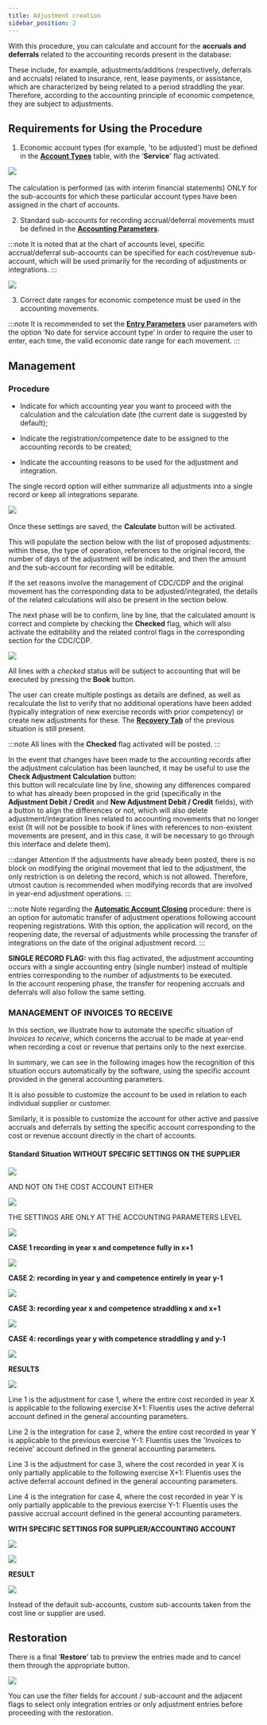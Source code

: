 ```yaml
---
title: Adjustment creation
sidebar_position: 2
---
```


With this procedure, you can calculate and account for the **accruals and deferrals** related to the accounting records present in the database:

These include, for example, adjustments/additions (respectively, deferrals and accruals) related to insurance, rent, lease payments, or assistance, which are characterized by being related to a period straddling the year. Therefore, according to the accounting principle of economic competence, they are subject to adjustments.

## Requirements for Using the Procedure

1) Economic account types (for example, 'to be adjusted') must be defined in the **[Account Types](/docs/configurations/tables/finance/account-types)** table, with the ‘**Service**' flag activated.

![](/img/it-it/finance-area/ledger-records/records/adjustment-record/new/adjustment-creation/image01.png) 

The calculation is performed (as with interim financial statements) ONLY for the sub-accounts for which these particular account types have been assigned in the chart of accounts.

2) Standard sub-accounts for recording accrual/deferral movements must be defined in the **[Accounting Parameters](/docs/configurations/parameters/finance/accounting-parameters)**.

:::note
It is noted that at the chart of accounts level, specific accrual/deferral sub-accounts can be specified for each cost/revenue sub-account, which will be used primarily for the recording of adjustments or integrations.
:::

![](/img/it-it/finance-area/ledger-records/records/adjustment-record/new/adjustment-creation/image02.png)

3) Correct date ranges for economic competence must be used in the accounting movements.

:::note
It is recommended to set the **[Entry Parameters](/docs/finance-area/ledger-records/records/ledger-record)** user parameters with the option ‘No date for service account type’ in order to require the user to enter, each time, the valid economic date range for each movement.
:::

## Management

### Procedure 

- Indicate for which accounting year you want to proceed with the calculation and the calculation date (the current date is suggested by default);

- Indicate the registration/competence date to be assigned to the accounting records to be created;

- Indicate the accounting reasons to be used for the adjustment and integration.

The single record option will either summarize all adjustments into a single record or keep all integrations separate.

![](/img/it-it/finance-area/ledger-records/records/adjustment-record/new/management-tab/image01.png) 

Once these settings are saved, the **Calculate** button will be activated.

This will populate the section below with the list of proposed adjustments: within these, the type of operation, references to the original record, the number of days of the adjustment will be indicated, and then the amount and the sub-account for recording will be editable.

If the set reasons involve the management of CDC/CDP and the original movement has the corresponding data to be adjusted/integrated, the details of the related calculations will also be present in the section below.

The next phase will be to confirm, line by line, that the calculated amount is correct and complete by checking the **Checked** flag, which will also activate the editability and the related control flags in the corresponding section for the CDC/CDP.

![](/img/it-it/finance-area/ledger-records/records/adjustment-record/new/management-tab/image04.png)

All lines with a *checked* status will be subject to accounting that will be executed by pressing the **Book** button.

The user can create multiple postings as details are defined, as well as recalculate the list to verify that no additional operations have been added (typically integration of new exercise records with prior competency) or create new adjustments for these. The **[Recovery Tab](/docs/finance-area/ledger-records/records/adjustment-record/adjustment-creation)** of the previous situation is still present.

:::note
All lines with the **Checked** flag activated will be posted.
:::

In the event that changes have been made to the accounting records after the adjustment calculation has been launched, it may be useful to use the **Check Adjustment Calculation** button:  
this button will recalculate line by line, showing any differences compared to what has already been proposed in the grid (specifically in the **Adjustment Debit / Credit** and **New Adjustment Debit / Credit** fields), with a button to align the differences or not, which will also delete adjustment/integration lines related to accounting movements that no longer exist (It will not be possible to book if lines with references to non-existent movements are present, and in this case, it will be necessary to go through this interface and delete them).

:::danger Attention
If the adjustments have already been posted, there is no block on modifying the original movement that led to the adjustment, the only restriction is on deleting the record, which is not allowed. Therefore, utmost caution is recommended when modifying records that are involved in year-end adjustment operations.
:::

:::note Note regarding the **[Automatic Account Closing](/docs/finance-area/ledger-records/records/automatic-account-closing/new-account-closing)** procedure: there is an option for automatic transfer of adjustment operations following account reopening registrations. With this option, the application will record, on the reopening date, the reversal of adjustments while processing the transfer of integrations on the date of the original adjustment record.
:::

**SINGLE RECORD FLAG:** with this flag activated, the adjustment accounting occurs with a single accounting entry (single number) instead of multiple entries corresponding to the number of adjustments to be executed.  
In the account reopening phase, the transfer for reopening accruals and deferrals will also follow the same setting.

### MANAGEMENT OF INVOICES TO RECEIVE

In this section, we illustrate how to automate the specific situation of *Invoices to receive*, which concerns the accrual to be made at year-end when recording a cost or revenue that pertains only to the next exercise.

In summary, we can see in the following images how the recognition of this situation occurs automatically by the software, using the specific account provided in the general accounting parameters.

It is also possible to customize the account to be used in relation to each individual supplier or customer.

Similarly, it is possible to customize the account for other active and passive accruals and deferrals by setting the specific account corresponding to the cost or revenue account directly in the chart of accounts.

#### Standard Situation WITHOUT SPECIFIC SETTINGS ON THE SUPPLIER

![](/img/it-it/finance-area/ledger-records/records/adjustment-record/new/management-tab/image08.png)

AND NOT ON THE COST ACCOUNT EITHER

![](/img/it-it/finance-area/ledger-records/records/adjustment-record/new/management-tab/image09.png)

THE SETTINGS ARE ONLY AT THE ACCOUNTING PARAMETERS LEVEL

![](/img/it-it/finance-area/ledger-records/records/adjustment-record/new/management-tab/image10.png)

**CASE 1 recording in year x and competence fully in x+1**

![](/img/it-it/finance-area/ledger-records/records/adjustment-record/new/management-tab/image11.png)

**CASE 2: recording in year y and competence entirely in year y-1**

![](/img/it-it/finance-area/ledger-records/records/adjustment-record/new/management-tab/image12.png)

**CASE 3: recording year x and competence straddling x and x+1**

![](/img/it-it/finance-area/ledger-records/records/adjustment-record/new/management-tab/image13.png)

**CASE 4: recordings year y with competence straddling y and y-1**

![](/img/it-it/finance-area/ledger-records/records/adjustment-record/new/management-tab/image13.png)

**RESULTS**

![](/img/it-it/finance-area/ledger-records/records/adjustment-record/new/management-tab/image15.png)

Line 1 is the adjustment for case 1, where the entire cost recorded in year X is applicable to the following exercise X+1: Fluentis uses the active deferral account defined in the general accounting parameters.

Line 2 is the integration for case 2, where the entire cost recorded in year Y is applicable to the previous exercise Y-1: Fluentis uses the 'Invoices to receive' account defined in the general accounting parameters.

Line 3 is the adjustment for case 3, where the cost recorded in year X is only partially applicable to the following exercise X+1: Fluentis uses the active deferral account defined in the general accounting parameters.

Line 4 is the integration for case 4, where the cost recorded in year Y is only partially applicable to the previous exercise Y-1: Fluentis uses the passive accrual account defined in the general accounting parameters.

**WITH SPECIFIC SETTINGS FOR SUPPLIER/ACCOUNTING ACCOUNT**

![](/img/it-it/finance-area/ledger-records/records/adjustment-record/new/management-tab/image16.png)

![](/img/it-it/finance-area/ledger-records/records/adjustment-record/new/management-tab/image17.png)

**RESULT**

![](/img/it-it/finance-area/ledger-records/records/adjustment-record/new/management-tab/image18.png)

Instead of the default sub-accounts, custom sub-accounts taken from the cost line or supplier are used.

## Restoration

There is a final ‘**Restore**' tab to preview the entries made and to cancel them through the appropriate button.

![](/img/it-it/finance-area/ledger-records/records/adjustment-record/new/restore-tab/image01.png)

You can use the filter fields for account / sub-account and the adjacent flags to select only integration entries or only adjustment entries before proceeding with the restoration.